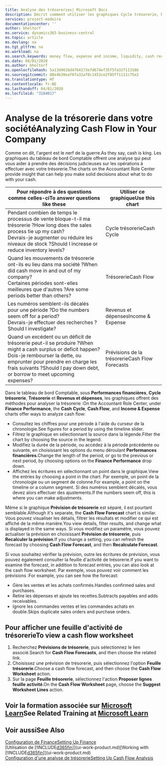 ```yaml
---
title: Analyse des trésoreries| Microsoft Docs
description: Décrit comment utiliser les graphiques Cycle trésorerie, Revenus et dépenses, Trésorerie et Prévision de trésorerie pour analyser les flux de trésorerie passés et futurs, entrants et sortants de votre société.
services: project-madeira
documentationcenter: ''
author: bholtorf
ms.service: dynamics365-business-central
ms.topic: article
ms.devlang: na
ms.tgt_pltfrm: na
ms.workload: na
ms.search.keywords: money flow, expense and income, liquidity, cash receipts minus cash payments, Cartera
ms.date: 04/01/2020
ms.author: bholtorf
ms.openlocfilehash: 5a13d461bd4764173e7d674ef35f5fa32f11318b
ms.sourcegitcommit: 88e4b30eaf6fa32af0c1452ce2f85ff1111c75e2
ms.translationtype: HT
ms.contentlocale: fr-BE
ms.lasthandoff: 04/01/2020
ms.locfileid: "3184017"
---
```

# <a name="analyzing-cash-flow-in-your-company"></a><span data-ttu-id="c0ea9-103">Analyse de la trésorerie dans votre société</span><span class="sxs-lookup"><span data-stu-id="c0ea9-103">Analyzing Cash Flow in Your Company</span></span>
<span data-ttu-id="c0ea9-104">Comme on dit, l'argent est le nerf de la guerre.</span><span class="sxs-lookup"><span data-stu-id="c0ea9-104">As they say, cash is king.</span></span> <span data-ttu-id="c0ea9-105">Les graphiques du tableau de bord Comptable offrent une analyse qui peut vous aider à prendre des décisions judicieuses sur les opérations à effectuer avec votre trésorerie.</span><span class="sxs-lookup"><span data-stu-id="c0ea9-105">The charts on the Accountant Role Center provide insight that can help you make solid decisions about what to do with your cash.</span></span>  

| <span data-ttu-id="c0ea9-106">Pour répondre à des questions comme celles-ci</span><span class="sxs-lookup"><span data-stu-id="c0ea9-106">To answer questions like these</span></span> | <span data-ttu-id="c0ea9-107">Utiliser ce graphique</span><span class="sxs-lookup"><span data-stu-id="c0ea9-107">Use this chart</span></span> |
| --- | --- |
| <span data-ttu-id="c0ea9-108">Pendant combien de temps le processus de vente bloque-t-il ma trésorerie ?</span><span class="sxs-lookup"><span data-stu-id="c0ea9-108">How long does the sales process tie up my cash?</span></span></br> <span data-ttu-id="c0ea9-109">Devrais-je augmenter ou réduire les niveaux de stock ?</span><span class="sxs-lookup"><span data-stu-id="c0ea9-109">Should I increase or reduce inventory levels?</span></span> |<span data-ttu-id="c0ea9-110">Cycle trésorerie</span><span class="sxs-lookup"><span data-stu-id="c0ea9-110">Cash Cycle</span></span> |
| <span data-ttu-id="c0ea9-111">Quand les mouvements de trésorerie ont-ils eu lieu dans ma société ?</span><span class="sxs-lookup"><span data-stu-id="c0ea9-111">When did cash move in and out of my company?</span></span></br> <span data-ttu-id="c0ea9-112">Certaines périodes sont-elles meilleures que d'autres ?</span><span class="sxs-lookup"><span data-stu-id="c0ea9-112">Are some periods better than others?</span></span> |<span data-ttu-id="c0ea9-113">Trésorerie</span><span class="sxs-lookup"><span data-stu-id="c0ea9-113">Cash Flow</span></span> |
| <span data-ttu-id="c0ea9-114">Les numéros semblent-ils décalés pour une période ?</span><span class="sxs-lookup"><span data-stu-id="c0ea9-114">Do the numbers seem off for a period?</span></span></br> <span data-ttu-id="c0ea9-115">Devrais-je effectuer des recherches ?</span><span class="sxs-lookup"><span data-stu-id="c0ea9-115">Should I investigate?</span></span> |<span data-ttu-id="c0ea9-116">Revenus et dépenses</span><span class="sxs-lookup"><span data-stu-id="c0ea9-116">Income & Expense</span></span> |
| <span data-ttu-id="c0ea9-117">Quand un excédent ou un déficit de trésorerie peut-il se produire ?</span><span class="sxs-lookup"><span data-stu-id="c0ea9-117">When might a cash surplus or deficit happen?</span></span></br> <span data-ttu-id="c0ea9-118">Dois-je rembourser la dette, ou emprunter pour prendre en charge les frais suivants ?</span><span class="sxs-lookup"><span data-stu-id="c0ea9-118">Should I pay down debt, or borrow to meet upcoming expenses?</span></span> |<span data-ttu-id="c0ea9-119">Prévisions de la trésorerie</span><span class="sxs-lookup"><span data-stu-id="c0ea9-119">Cash Flow Forecasts</span></span> |

<span data-ttu-id="c0ea9-120">Dans le tableau de bord Comptable, sous **Performances financières**, **Cycle trésorerie**, **Trésorerie** et **Revenus et dépenses**, les graphiques offrent des méthodes pour analyser la trésorerie :</span><span class="sxs-lookup"><span data-stu-id="c0ea9-120">On the Accountant Role Center, under **Finance Performance**, the **Cash Cycle**, **Cash Flow**, and **Income & Expense** charts offer ways to analyze cash flow:</span></span>  

* <span data-ttu-id="c0ea9-121">Consultez les chiffres pour une période à l'aide du curseur de la chronologie.</span><span class="sxs-lookup"><span data-stu-id="c0ea9-121">See figures for a period by using the timeline slider.</span></span>  
* <span data-ttu-id="c0ea9-122">Filtrez le graphique en sélectionnant la source dans la légende.</span><span class="sxs-lookup"><span data-stu-id="c0ea9-122">Filter the chart by choosing the source in the legend.</span></span>  
* <span data-ttu-id="c0ea9-123">Modifiez la durée de la période, ou accédez à la période précédente ou suivante, en choisissant les options du menu déroulant **Performances financières**.</span><span class="sxs-lookup"><span data-stu-id="c0ea9-123">Change the length of the period, or go to the previous or next period, by choosing options on the **Finance Performance** drop down.</span></span>  
* <span data-ttu-id="c0ea9-124">Affichez les écritures en sélectionnant un point dans le graphique.</span><span class="sxs-lookup"><span data-stu-id="c0ea9-124">View the entries by choosing a point in the chart.</span></span> <span data-ttu-id="c0ea9-125">Par exemple, un point de la chronologie ou un segment de colonne.</span><span class="sxs-lookup"><span data-stu-id="c0ea9-125">For example, a point on the timeline or a column segment.</span></span> <span data-ttu-id="c0ea9-126">Si des numéros semblent décalés, vous devez alors effectuer des ajustements.</span><span class="sxs-lookup"><span data-stu-id="c0ea9-126">If the numbers seem off, this is where you can make adjustments.</span></span>  

<span data-ttu-id="c0ea9-127">Même si le graphique **Prévision de trésorerie** est séparé, il est pourtant semblable.</span><span class="sxs-lookup"><span data-stu-id="c0ea9-127">Although it's separate, the **Cash Flow Forecast** chart is similar.</span></span> <span data-ttu-id="c0ea9-128">Vous pouvez visualiser les détails, filtrer les résultats et modifier ce qui est affiché de la même manière.</span><span class="sxs-lookup"><span data-stu-id="c0ea9-128">You view details, filter results, and change what is displayed in the same ways.</span></span> <span data-ttu-id="c0ea9-129">Si vous modifiez un paramètre, vous pouvez actualiser la prévision en choisissant **Prévision de trésorerie**, puis **Recalculer la prévision**.</span><span class="sxs-lookup"><span data-stu-id="c0ea9-129">If you change a setting, you can refresh the forecast by choosing **Cash Flow Forecast**, and then **Recalculate Forecast**.</span></span>

<span data-ttu-id="c0ea9-130">Si vous souhaitez vérifier la prévision, outre les écritures de prévision, vous pouvez également consulter la feuille d'activité de trésorerie.</span><span class="sxs-lookup"><span data-stu-id="c0ea9-130">If you want to examine the forecast, in addition to forecast entries, you can also look at the cash flow worksheet.</span></span> <span data-ttu-id="c0ea9-131">Par exemple, vous pouvez voir comment les prévisions :</span><span class="sxs-lookup"><span data-stu-id="c0ea9-131">For example, you can see how the forecast:</span></span>

* <span data-ttu-id="c0ea9-132">Gère les ventes et les achats confirmés.</span><span class="sxs-lookup"><span data-stu-id="c0ea9-132">Handles confirmed sales and purchases.</span></span>  
* <span data-ttu-id="c0ea9-133">Retire les dépenses et ajoute les recettes.</span><span class="sxs-lookup"><span data-stu-id="c0ea9-133">Subtracts payables and adds receivables.</span></span>  
* <span data-ttu-id="c0ea9-134">Ignore les commandes ventes et les commandes achats en double.</span><span class="sxs-lookup"><span data-stu-id="c0ea9-134">Skips duplicate sales orders and purchase orders.</span></span>  

## <a name="to-view-a-cash-flow-worksheet"></a><span data-ttu-id="c0ea9-135">Pour afficher une feuille d'activité de trésorerie</span><span class="sxs-lookup"><span data-stu-id="c0ea9-135">To view a cash flow worksheet</span></span>
1. <span data-ttu-id="c0ea9-136">Recherchez **Prévisions de trésorerie**, puis sélectionnez le lien associé.</span><span class="sxs-lookup"><span data-stu-id="c0ea9-136">Search for **Cash Flow Forecasts**, and then choose the related link.</span></span>  
2. <span data-ttu-id="c0ea9-137">Choisissez une prévision de trésorerie, puis sélectionnez l'option **Feuille trésorerie**.</span><span class="sxs-lookup"><span data-stu-id="c0ea9-137">Choose a cash flow forecast, and then choose the **Cash Flow Worksheet** action.</span></span>  
3. <span data-ttu-id="c0ea9-138">Sur la page **Feuille trésorerie**, sélectionnez l'action **Proposer lignes feuille activité**.</span><span class="sxs-lookup"><span data-stu-id="c0ea9-138">On the **Cash Flow Worksheet** page, choose the **Suggest Worksheet Lines** action.</span></span>  

## <a name="see-related-training-at-microsoft-learn"></a><span data-ttu-id="c0ea9-139">Voir la formation associée sur [Microsoft Learn](/learn/modules/forecast-cash-flow-dynamics-365-business-central/index)</span><span class="sxs-lookup"><span data-stu-id="c0ea9-139">See Related Training at [Microsoft Learn](/learn/modules/forecast-cash-flow-dynamics-365-business-central/index)</span></span>

## <a name="see-also"></a><span data-ttu-id="c0ea9-140">Voir aussi</span><span class="sxs-lookup"><span data-stu-id="c0ea9-140">See Also</span></span>
[<span data-ttu-id="c0ea9-141">Configuration de Finance</span><span class="sxs-lookup"><span data-stu-id="c0ea9-141">Setting Up Finance</span></span>](finance-setup-finance.md)  
<span data-ttu-id="c0ea9-142">[Utilisation de [!INCLUDE[d365fin](includes/d365fin_md.md)]](ui-work-product.md)</span><span class="sxs-lookup"><span data-stu-id="c0ea9-142">[Working with [!INCLUDE[d365fin](includes/d365fin_md.md)]](ui-work-product.md)</span></span>  
[<span data-ttu-id="c0ea9-143">Configuration d'une analyse de trésorerie</span><span class="sxs-lookup"><span data-stu-id="c0ea9-143">Setting Up Cash Flow Analysis</span></span>](finance-setup-cash-flow-analyses.md)  

